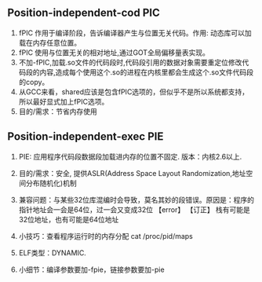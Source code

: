 ## <b>Position-independent-cod PIC</b> ##

1. fPIC 作用于编译阶段，告诉编译器产生与位置无关代码。作用: 动态库可以加载在内存任意位置。
2. fPIC 使用与位置无关的相对地址,通过GOT全局偏移量表实现。
3. 不加-fPIC,加载.so文件的代码段时,代码段引用的数据对象需要重定位修改代码段的内容,造成每个使用这个.so的进程在内核里都会生成这个.so文件代码段的copy。
4. 从GCC来看，shared应该是包含fPIC选项的，但似乎不是所以系统都支持，所以最好显式加上fPIC选项。
5. 目的/需求：节省内存使用

## <b>Position-independent-exec PIE</b> ##
1. PIE: 应用程序代码段数据段加载进内存的位置不固定. 版本：内核2.6以上.
2. 目的/需求：安全, 提供ASLR(Address Space Layout Randomization,地址空间分布随机化)机制
3. 兼容问题：与某些32位库混编时会导致，莫名其妙的段错误。原因是：程序的指针地址会一会是64位，过一会又变成32位 【error】
    【订正】 栈有可能是32位地址，也有可能是64位地址
    
4. 小技巧：查看程序运行时的内存分配 cat /proc/pid/maps
5. ELF类型：DYNAMIC. 
6. 小细节：编译参数要加-fpie，链接参数要加-pie
